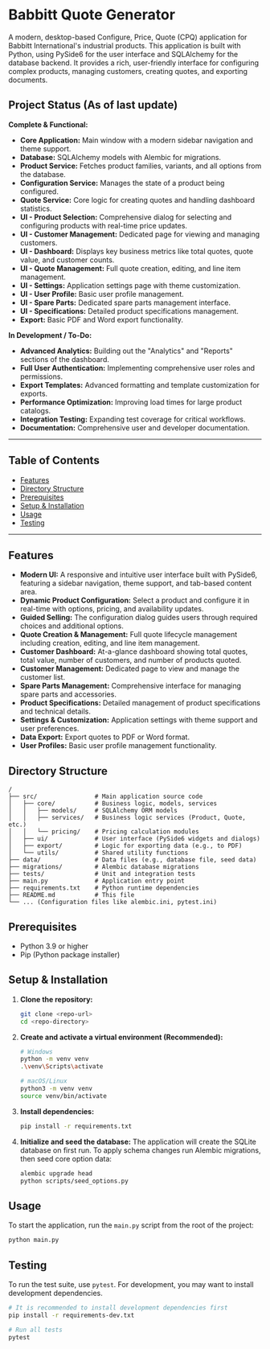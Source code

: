 # Babbitt Quote Generator

A modern, desktop-based Configure, Price, Quote (CPQ) application for Babbitt International's industrial products. This application is built with Python, using PySide6 for the user interface and SQLAlchemy for the database backend. It provides a rich, user-friendly interface for configuring complex products, managing customers, creating quotes, and exporting documents.

## Project Status (As of last update)

**Complete & Functional:**
-   **Core Application:** Main window with a modern sidebar navigation and theme support.
-   **Database:** SQLAlchemy models with Alembic for migrations.
-   **Product Service:** Fetches product families, variants, and all options from the database.
-   **Configuration Service:** Manages the state of a product being configured.
-   **Quote Service:** Core logic for creating quotes and handling dashboard statistics.
-   **UI - Product Selection:** Comprehensive dialog for selecting and configuring products with real-time price updates.
-   **UI - Customer Management:** Dedicated page for viewing and managing customers.
-   **UI - Dashboard:** Displays key business metrics like total quotes, quote value, and customer counts.
-   **UI - Quote Management:** Full quote creation, editing, and line item management.
-   **UI - Settings:** Application settings page with theme customization.
-   **UI - User Profile:** Basic user profile management.
-   **UI - Spare Parts:** Dedicated spare parts management interface.
-   **UI - Specifications:** Detailed product specifications management.
-   **Export:** Basic PDF and Word export functionality.

**In Development / To-Do:**
-   **Advanced Analytics:** Building out the "Analytics" and "Reports" sections of the dashboard.
-   **Full User Authentication:** Implementing comprehensive user roles and permissions.
-   **Export Templates:** Advanced formatting and template customization for exports.
-   **Performance Optimization:** Improving load times for large product catalogs.
-   **Integration Testing:** Expanding test coverage for critical workflows.
-   **Documentation:** Comprehensive user and developer documentation.

---

## Table of Contents
- [Features](#features)
- [Directory Structure](#directory-structure)
- [Prerequisites](#prerequisites)
- [Setup & Installation](#setup--installation)
- [Usage](#usage)
- [Testing](#testing)

---

## Features
-   **Modern UI:** A responsive and intuitive user interface built with PySide6, featuring a sidebar navigation, theme support, and tab-based content area.
-   **Dynamic Product Configuration:** Select a product and configure it in real-time with options, pricing, and availability updates.
-   **Guided Selling:** The configuration dialog guides users through required choices and additional options.
-   **Quote Creation & Management:** Full quote lifecycle management including creation, editing, and line item management.
-   **Customer Dashboard:** At-a-glance dashboard showing total quotes, total value, number of customers, and number of products quoted.
-   **Customer Management:** Dedicated page to view and manage the customer list.
-   **Spare Parts Management:** Comprehensive interface for managing spare parts and accessories.
-   **Product Specifications:** Detailed management of product specifications and technical details.
-   **Settings & Customization:** Application settings with theme support and user preferences.
-   **Data Export:** Export quotes to PDF or Word format.
-   **User Profiles:** Basic user profile management functionality.

## Directory Structure
```
/
├── src/                # Main application source code
│   ├── core/           # Business logic, models, services
│   │   ├── models/     # SQLAlchemy ORM models
│   │   ├── services/   # Business logic services (Product, Quote, etc.)
│   │   └── pricing/    # Pricing calculation modules
│   ├── ui/             # User interface (PySide6 widgets and dialogs)
│   ├── export/         # Logic for exporting data (e.g., to PDF)
│   └── utils/          # Shared utility functions
├── data/               # Data files (e.g., database file, seed data)
├── migrations/         # Alembic database migrations
├── tests/              # Unit and integration tests
├── main.py             # Application entry point
├── requirements.txt    # Python runtime dependencies
├── README.md           # This file
└── ... (Configuration files like alembic.ini, pytest.ini)
```

## Prerequisites
-   Python 3.9 or higher
-   Pip (Python package installer)

## Setup & Installation
1.  **Clone the repository:**
    ```sh
    git clone <repo-url>
    cd <repo-directory>
    ```

2.  **Create and activate a virtual environment (Recommended):**
    ```sh
    # Windows
    python -m venv venv
    .\venv\Scripts\activate

    # macOS/Linux
    python3 -m venv venv
    source venv/bin/activate
    ```

3.  **Install dependencies:**
    ```sh
    pip install -r requirements.txt
    ```

4.  **Initialize and seed the database:**
    The application will create the SQLite database on first run. To apply schema changes run Alembic migrations, then seed core option data:
    ```sh
    alembic upgrade head
    python scripts/seed_options.py
    ```

## Usage

To start the application, run the `main.py` script from the root of the project:
```sh
python main.py
```

## Testing
To run the test suite, use `pytest`. For development, you may want to install development dependencies.
```sh
# It is recommended to install development dependencies first
pip install -r requirements-dev.txt

# Run all tests
pytest
```
